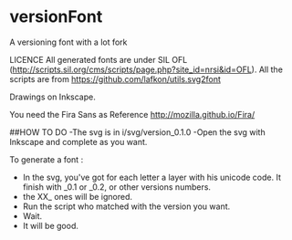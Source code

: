 versionFont
===========

A versioning font with a lot fork

LICENCE
All generated fonts are under SIL OFL (http://scripts.sil.org/cms/scripts/page.php?site_id=nrsi&id=OFL).
All the scripts are from https://github.com/lafkon/utils.svg2font

Drawings on Inkscape.

You need the Fira Sans as Reference http://mozilla.github.io/Fira/

##HOW TO DO
-The svg is in i/svg/version_0.1.0
-Open the svg with Inkscape and complete as you want.

To generate a font :
- In the svg, you've got for each letter a layer with his unicode code. It finish with _0.1 or _0.2, or other versions numbers.
- the XX_ ones will be ignored.
- Run the script who matched with the version you want.
- Wait.
- It will be good.
